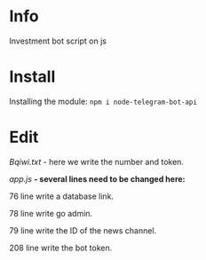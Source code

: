 # Info
Investment bot script on js

# Install
Installing the module:
`npm i node-telegram-bot-api`

# Edit
*Bqiwi.txt* - here we write the number and token.

*app.js* **- several lines need to be changed here:**

76 line write a database link.

78 line write go admin.

79 line write the ID of the news channel.

208 line write the bot token.
